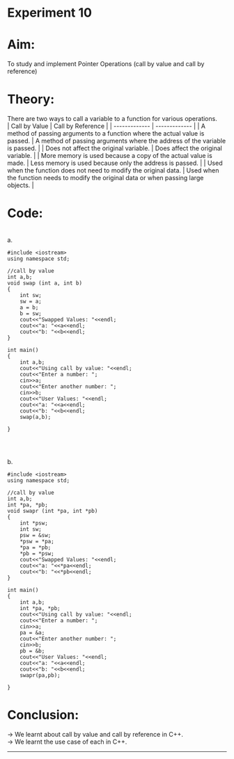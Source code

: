 # Experiment 10 <br>

# Aim: <br>
To study and implement Pointer Operations (call by value and call by reference) <br>

# Theory: <br>
There are two ways to call a variable to a function for various operations. <br>
| Call by Value  | Call by Reference |
| ------------- | ------------- |
| A method of passing arguments to a function where the actual value is passed.  | A method of passing arguments where the address of the variable is passed.  |
| Does not affect the original variable.  | Does affect the original variable.  |
| More memory is used because a copy of the actual value is made.  | Less memory is used because only the address is passed.  |
| Used when the function does not need to modify the original data.  | Used when the function needs to modify the original data or when passing large objects.  |
<br>

# Code: <br>
<br>
a.<br>

```
#include <iostream>
using namespace std;

//call by value
int a,b;
void swap (int a, int b)
{
    int sw;
    sw = a;
    a = b;
    b = sw;
    cout<<"Swapped Values: "<<endl;
    cout<<"a: "<<a<<endl;
    cout<<"b: "<<b<<endl;
}

int main()
{
    int a,b;
    cout<<"Using call by value: "<<endl;
    cout<<"Enter a number: ";
    cin>>a;
    cout<<"Enter another number: ";
    cin>>b;
    cout<<"User Values: "<<endl;
    cout<<"a: "<<a<<endl;
    cout<<"b: "<<b<<endl;
    swap(a,b);
    
}
    
```
<br>

b.<br>

```
#include <iostream>
using namespace std;

//call by value
int a,b;
int *pa, *pb;
void swapr (int *pa, int *pb)
{
    int *psw;
    int sw;
    psw = &sw;
    *psw = *pa;
    *pa = *pb;
    *pb = *psw;
    cout<<"Swapped Values: "<<endl;
    cout<<"a: "<<*pa<<endl;
    cout<<"b: "<<*pb<<endl;
}

int main()
{
    int a,b;
    int *pa, *pb;
    cout<<"Using call by value: "<<endl;
    cout<<"Enter a number: ";
    cin>>a;
    pa = &a;
    cout<<"Enter another number: ";
    cin>>b;
    pb = &b;
    cout<<"User Values: "<<endl;
    cout<<"a: "<<a<<endl;
    cout<<"b: "<<b<<endl;
    swapr(pa,pb);
    
}

```

# Conclusion:
&#8594; We learnt about call by value and call by reference in C++. <br>
&#8594; We learnt the use case of each in C++. <br>
*******
